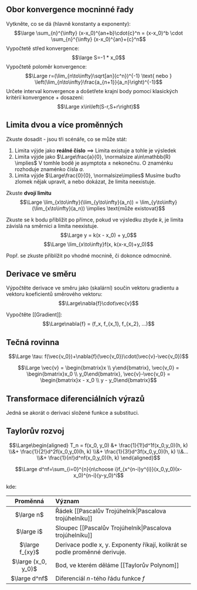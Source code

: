 
## Obor konvergence mocninné řady
Vytkněte, co se dá (hlavně konstanty a exponenty):
$$\large \sum_{n}^{\infty} (x-x_0)^{an+b}\cdot{c}^n = (x-x_0)^b \cdot \sum_{n}^{\infty} (x-x_0)^{an}+{c}^n$$
Vypočtetě střed konvergence:
$$\large S=-1 * x_0$$
Vypočtetě poloměr konvergence:
$$\Large r=(\lim_{n\to\infty}\sqrt[an]{c^n})^{-1} \text{ nebo } \left(\lim_{n\to\infty}\frac{a_{n+1}}{a_n}\right)^{-1}$$
Určete interval konvergence a došetřete krajní body pomocí klasických kritérií konvergence + dosazení:
$$\Large x\in\left(S-r,S+r\right)$$

## Limita dvou a více proměnných
Zkuste dosadit - jsou tři scénáře, co se může stát:
1. Limita výjde jako **reálné číslo** $\implies$ Limita existuje a tohle je výsledek
2. Limita výjde jako $\Large\frac{a}{0}, \normalsize a\in\mathbb{R} \implies$ V tomhle bodě je asymptota $\pm$ nekonečnu. O znaménku rozhoduje znaménko čísla $a$.
3. Limita výjde $\Large\frac{0}{0}, \normalsize\implies$ Musíme buďto zlomek nějak upravit, a nebo dokázat, že limita neexistuje.


Zkuste **dvojí limitu**
$$\Large \lim_{x\to\infty}(\lim_{y\to\infty}(a_n)) = \lim_{y\to\infty}(\lim_{x\to\infty}(a_n)) \implies \text{může existovat}$$

Zkuste se k bodu přiblížit po přímce, pokud ve výsledku zbyde $k$, je limita závislá na směrnici a limita neexistuje.
$$\Large y = k(x - x_0) + y_0$$
$$\Large \lim_{x\to\infty}f(x, k(x-x_0)+y_0)$$

Popř. se zkuste přiblížit po vhodné mocnině, či dokonce odmocnině.

## Derivace ve směru
Výpočtěte derivace ve směru jako (skalární) součin vektoru gradientu a vektoru koeficientů směrového vektoru:
$$\Large\nabla{f}\cdot\vec{v}$$

Vypočtěte [[Gradient]]:
$$\Large\nabla{f} = (f_x, f_{x_1}, f_{x_2}, ...)$$

## Tečná rovinna
$$\Large \tau: f(\vec{v_0})+\nabla{f}(\vec{v_0})\cdot(\vec{v}-\vec{v_0})$$

$$\Large \vec{v} = \begin{bmatrix}x \\ y\end{bmatrix}, \vec{v_0} = \begin{bmatrix}x_0 \\ y_0\end{bmatrix}, \vec{v}-\vec{v_0} = \begin{bmatrix}x - x_0 \\ y - y_0\end{bmatrix}$$

## Transformace diferenciálních výrazů
Jedná se akorát o derivaci složené funkce a substituci.

## Taylorův rozvoj
$$\Large\begin{aligned}
T_n = f(x_0, y_0) &+  \frac{1}{1!}d^1f(x_0,y_0)(h, k) 
\\&+ \frac{1}{2!}d^2f(x_0,y_0)(h, k) 
\\&+ \frac{1}{3!}d^3f(x_0,y_0)(h, k)
\\&...
\\&+ \frac{1}{n!}d^nf(x_0,y_0)(h, k)
\end{aligned}$$

$$\Large d^nf=\sum_{i=0}^{n}{n\choose i}f_{x^{n-i}y^{i}}(x_0,y_0)(x-x_0)^{n-i}(y-y_0)^i$$

kde:

|Proměnná|Význam|
|:--:|:--|
|$\large n$|Řádek [[Pascalův Trojúhelník\|Pascalova trojúhelníku]] |
|$\large i$|Sloupec [[Pascalův Trojúhelník\|Pascalova trojúhelníku]] |
|$\large f_{xy}$|Derivace podle x, y. Exponenty říkají, kolikrát se podle proměnné derivuje.|
|$\large (x_0, y_0)$|Bod, ve kterém děláme [[Taylorův Polynom]]|
|$\large d^nf$|Diferenciál $n$-tého řádu funkce $f$|